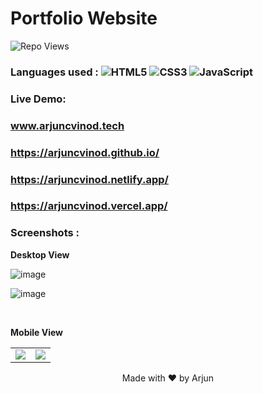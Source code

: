 
# Portfolio Website
![Repo Views](https://views.whatilearened.today/views/github/arjuncvinod/arjuncvinod.github.io.svg?cache=remove)
### Languages used : ![HTML5](https://img.shields.io/badge/html5-%23E34F26.svg?style=flat&logo=html5&logoColor=white) ![CSS3](https://img.shields.io/badge/css3-%231572B6.svg?style=flat&logo=css3&logoColor=white)  ![JavaScript](https://img.shields.io/badge/javascript-%23323330.svg?style=flat&logo=javascript&logoColor=%23F7DF1E)
### Live Demo:
### www.arjuncvinod.tech
### https://arjuncvinod.github.io/
 ### https://arjuncvinod.netlify.app/
 ### https://arjuncvinod.vercel.app/
 
### Screenshots :

**Desktop View** <br>

![image](https://github.com/arjuncvinod/arjuncvinod.github.io/assets/68469520/8cf72fa0-d934-4d21-a9d2-e11acc28c0d1)

![image](https://github.com/arjuncvinod/arjuncvinod.github.io/assets/68469520/0e502839-5e08-4258-b144-aa4ea1156492)


<br>

**Mobile View** <br>

<table>
 <tr>
  <td> <img src="https://github.com/arjuncvinod/arjuncvinod.github.io/assets/68469520/e12a1d7d-f1f2-4cea-a18f-6ee3bef4845b"/> </td>
  <td> <img src="https://github.com/arjuncvinod/arjuncvinod.github.io/assets/68469520/1a216aac-c674-4882-9149-de083ffe8fb9"/> </td>
 </tr>
</table>

<p align=center> Made with ❤️ by Arjun </p>




